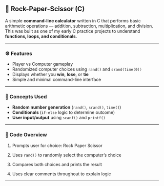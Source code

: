 ## 🧮 Rock-Paper-Scissor (C)

A simple **command-line calculator** written in C that performs basic arithmetic operations — addition, subtraction, multiplication, and division.  
This was built as one of my early C practice projects to understand **functions, loops, and conditionals**.

---

### ⚙️ Features

- Player vs Computer gameplay  
- Randomized computer choices using `rand()` and `srand(time(0))`  
- Displays whether you **win**, **lose**, or **tie**  
- Simple and minimal command-line interface

---

### 🧠 Concepts Used

- **Random number generation** (`rand()`, `srand()`, `time()`)  
- **Conditionals** (`if-else` logic to determine outcome)  
- **User input/output** using `scanf()` and `printf()`

---

### 🧩 Code Overview

1. Prompts user for choice:
Rock
Paper
Scissor  

2. Uses `rand()` to randomly select the computer’s choice  
3. Compares both choices and prints the result  
4. Uses clear comments throughout to explain logic  

---
